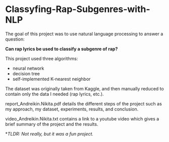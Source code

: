 # Classyfing-Rap-Subgenres-with-NLP
The goal of this project was to use natural language processing to answer a question: 

**Can rap lyrics be used to classify a subgenre of rap?**

This project used three algorithms: 
* neural network
* decision tree
* self-implemented K-nearest neighbor 

The dataset was originally taken from Kaggle, and then manually reduced to contain only the data I needed (rap lyrics, etc.). 

report_Andreikin.Nikita.pdf details the different steps of the project such as my approach, my dataset, experiments, results, and conclusion.

video_Andreikin.Nikita.txt contains a link to a youtube video which gives a brief summary of the project and the results. 

**TLDR: Not really, but it was a fun project.* 

